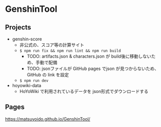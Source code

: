 # GenshinTool

## Projects

* genshin-score
  - 非公式の、スコア等の計算サイト
  - `$ npm run fix && npm run lint && npm run build`
    - TODO: artifacts.json & characters.json が build後に移動しないため、手動で配備
    - TODO: jsonファイルが GitHub pages でjson が見つからないため、GitHub の link を設定
  - `$ npm run dev`
* hoyowiki-data
  - HoYoWiki で利用されているデータを json形式でダウンロードする

## Pages

https://matsuyoido.github.io/GenshinTool/

